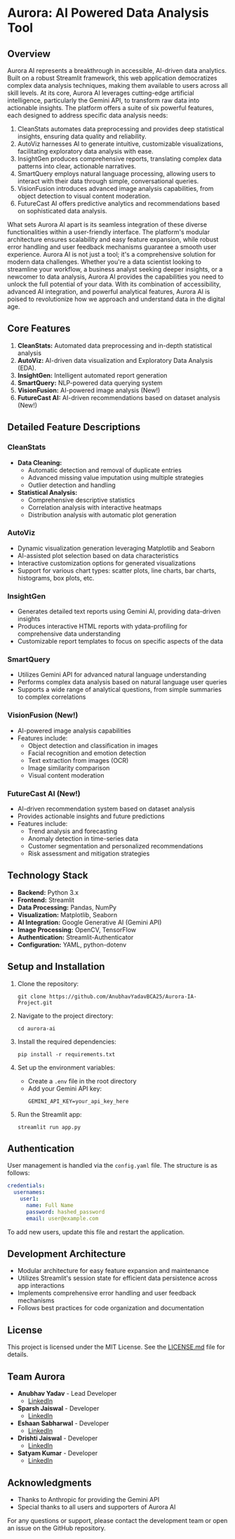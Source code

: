# Aurora: AI Powered Data Analysis Tool

## Overview

Aurora AI represents a breakthrough in accessible, AI-driven data analytics. Built on a robust Streamlit framework, this web application democratizes complex data analysis techniques, making them available to users across all skill levels. At its core, Aurora AI leverages cutting-edge artificial intelligence, particularly the Gemini API, to transform raw data into actionable insights.
The platform offers a suite of six powerful features, each designed to address specific data analysis needs:

1. CleanStats automates data preprocessing and provides deep statistical insights, ensuring data quality and reliability.
2. AutoViz harnesses AI to generate intuitive, customizable visualizations, facilitating exploratory data analysis with ease.
3. InsightGen produces comprehensive reports, translating complex data patterns into clear, actionable narratives.
4. SmartQuery employs natural language processing, allowing users to interact with their data through simple, conversational queries.
5. VisionFusion introduces advanced image analysis capabilities, from object detection to visual content moderation.
6. FutureCast AI offers predictive analytics and recommendations based on sophisticated data analysis.

What sets Aurora AI apart is its seamless integration of these diverse functionalities within a user-friendly interface. The platform's modular architecture ensures scalability and easy feature expansion, while robust error handling and user feedback mechanisms guarantee a smooth user experience.
Aurora AI is not just a tool; it's a comprehensive solution for modern data challenges. Whether you're a data scientist looking to streamline your workflow, a business analyst seeking deeper insights, or a newcomer to data analysis, Aurora AI provides the capabilities you need to unlock the full potential of your data. With its combination of accessibility, advanced AI integration, and powerful analytical features, Aurora AI is poised to revolutionize how we approach and understand data in the digital age.

## Core Features

1. **CleanStats:** Automated data preprocessing and in-depth statistical analysis
2. **AutoViz:** AI-driven data visualization and Exploratory Data Analysis (EDA). 
3. **InsightGen:** Intelligent automated report generation
4. **SmartQuery:** NLP-powered data querying system
5. **VisionFusion:** AI-powered image analysis (New!)
6. **FutureCast AI:** AI-driven recommendations based on dataset analysis (New!)

## Detailed Feature Descriptions

### CleanStats
- **Data Cleaning:** 
  - Automatic detection and removal of duplicate entries
  - Advanced missing value imputation using multiple strategies
  - Outlier detection and handling
- **Statistical Analysis:** 
  - Comprehensive descriptive statistics
  - Correlation analysis with interactive heatmaps
  - Distribution analysis with automatic plot generation

### AutoViz
- Dynamic visualization generation leveraging Matplotlib and Seaborn
- AI-assisted plot selection based on data characteristics
- Interactive customization options for generated visualizations
- Support for various chart types: scatter plots, line charts, bar charts, histograms, box plots, etc.

### InsightGen
- Generates detailed text reports using Gemini AI, providing data-driven insights
- Produces interactive HTML reports with ydata-profiling for comprehensive data understanding
- Customizable report templates to focus on specific aspects of the data

### SmartQuery
- Utilizes Gemini API for advanced natural language understanding
- Performs complex data analysis based on natural language user queries
- Supports a wide range of analytical questions, from simple summaries to complex correlations

### VisionFusion (New!)
- AI-powered image analysis capabilities
- Features include:
  - Object detection and classification in images
  - Facial recognition and emotion detection
  - Text extraction from images (OCR)
  - Image similarity comparison
  - Visual content moderation

### FutureCast AI (New!)
- AI-driven recommendation system based on dataset analysis
- Provides actionable insights and future predictions
- Features include:
  - Trend analysis and forecasting
  - Anomaly detection in time-series data
  - Customer segmentation and personalized recommendations
  - Risk assessment and mitigation strategies

## Technology Stack

- **Backend:** Python 3.x
- **Frontend:** Streamlit
- **Data Processing:** Pandas, NumPy
- **Visualization:** Matplotlib, Seaborn
- **AI Integration:** Google Generative AI (Gemini API)
- **Image Processing:** OpenCV, TensorFlow
- **Authentication:** Streamlit-Authenticator
- **Configuration:** YAML, python-dotenv

## Setup and Installation

1. Clone the repository:
   ```
   git clone https://github.com/AnubhavYadavBCA25/Aurora-IA-Project.git
   ```

2. Navigate to the project directory:
   ```
   cd aurora-ai
   ```

3. Install the required dependencies:
   ```
   pip install -r requirements.txt
   ```

4. Set up the environment variables:
   - Create a `.env` file in the root directory
   - Add your Gemini API key:
     ```
     GEMINI_API_KEY=your_api_key_here
     ```

5. Run the Streamlit app:
   ```
   streamlit run app.py
   ```

## Authentication

User management is handled via the `config.yaml` file. The structure is as follows:

```yaml
credentials:
  usernames:
    user1:
      name: Full Name
      password: hashed_password
      email: user@example.com
```

To add new users, update this file and restart the application.

## Development Architecture

- Modular architecture for easy feature expansion and maintenance
- Utilizes Streamlit's session state for efficient data persistence across app interactions
- Implements comprehensive error handling and user feedback mechanisms
- Follows best practices for code organization and documentation

## License

This project is licensed under the MIT License. See the [LICENSE.md](LICENSE.md) file for details.

## Team Aurora

- **Anubhav Yadav** - Lead Developer
  - [LinkedIn](https://www.linkedin.com/in/anubhav-yadav-data-science/)
- **Sparsh Jaiswal** - Developer
  - [LinkedIn](https://www.linkedin.com/in/sparsh-jaiswal-aa903730b/)
- **Eshaan Sabharwal** - Developer
  - [LinkedIn](https://www.linkedin.com/in/eshaan-sabharwal-b73a201b2)
- **Drishti Jaiswal** - Developer
  - [LinkedIn](http://linkedin.com/in/drishti-jaiswal-40331627b)
- **Satyam Kumar** - Developer
  - [LinkedIn](https://www.linkedin.com/in/satyam-kumar-63419a251/)

## Acknowledgments

- Thanks to Anthropic for providing the Gemini API
- Special thanks to all users and supporters of Aurora AI

For any questions or support, please contact the development team or open an issue on the GitHub repository.


